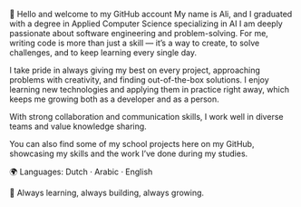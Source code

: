 
👋 Hello and welcome to my GitHub account
My name is Ali, and I graduated with a degree in Applied Computer Science specializing in AI
I am deeply passionate about software engineering and problem-solving. For me, writing code is more than just a skill — it’s a way to create, to solve challenges, and to keep learning every single day.

I take pride in always giving my best on every project, approaching problems with creativity, and finding out-of-the-box solutions. I enjoy learning new technologies and applying them in practice right away, which keeps me growing both as a developer and as a person.

With strong collaboration and communication skills, I work well in diverse teams and value knowledge sharing.

You can also find some of my school projects here on my GitHub, showcasing my skills and the work I’ve done during my studies.

🌍 Languages: Dutch · Arabic · English

🚀 Always learning, always building, always growing.
